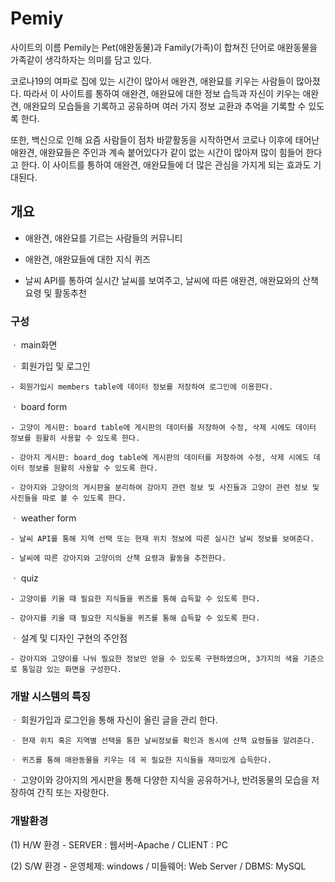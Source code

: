 # Pemiy

사이트의 이름 Pemily는 Pet(애완동물)과 Family(가족)이 합쳐진 단어로 애완동물을 가족같이 생각하자는 의미를 담고 있다.

코로나19의 여파로 집에 있는 시간이 많아서 애완견, 애완묘를 키우는 사람들이 많아졌다. 따라서 이 사이트를 통하여 
애완견, 애완묘에 대한 정보 습득과 자신이 키우는 애완견, 애완묘의 모습들을 기록하고 공유하며 여러 가지 정보 교환과 
추억을 기록할 수 있도록 한다. 

또한, 백신으로 인해 요즘 사람들이 점차 바깥활동을 시작하면서 코로나 이후에 태어난 애완견, 애완묘들은 주인과 계속 붙어있다가
같이 없는 시간이 많아져 많이 힘들어 한다고 한다. 이 사이트를 통하여 애완견, 애완묘들에 더 많은 관심을 가지게 되는 효과도 기대된다. 

## 개요 

- 애완견, 애완묘를 기르는 사람들의 커뮤니티 

- 애완견, 애완묘들에 대한 지식 퀴즈 

- 날씨 API를 통하여 실시간 날씨를 보여주고, 날씨에 따른 애완견, 애완묘와의 산책요령 및 활동추천 

### 구성

  ㆍ main화면
  
  ㆍ 회원가입 및 로그인
  
    - 회원가입시 members table에 데이터 정보를 저장하여 로그인에 이용한다.
      
  ㆍ board form
  
    - 고양이 게시판: board table에 게시판의 데이터를 저장하여 수정, 삭제 시에도 데이터 정보를 원활히 사용할 수 있도록 한다.
   
    - 강아지 게시판: board_dog table에 게시판의 데이터를 저장하여 수정, 삭제 시에도 데이터 정보를 원활히 사용할 수 있도록 한다.
		
    - 강아지와 고양이의 게시판을 분리하여 강아지 관련 정보 및 사진들과 고양이 관련 정보 및 사진들을 따로 볼 수 있도록 한다.
	
  ㆍ weather form
  
    - 날씨 API를 통해 지역 선택 또는 현재 위치 정보에 따른 실시간 날씨 정보를 보여준다.
	  
    - 날씨에 따른 강아지와 고양이의 산책 요령과 활동을 추천한다.
    
   ㆍ quiz
 
    - 고양이를 키울 때 필요한 지식들을 퀴즈를 통해 습득할 수 있도록 한다.
    
    - 강아지를 키울 때 필요한 지식들을 퀴즈를 통해 습득할 수 있도록 한다.
   	
  ㆍ 설계 및 디자인 구현의 주안점
  
    - 강아지와 고양이를 나눠 필요한 정보만 얻을 수 있도록 구현하였으며, 3가지의 색을 기준으로 통일감 있는 화면을 구성한다.


### 개발 시스템의 특징

  ㆍ 회원가입과 로그인을 통해 자신이 올린 글을 관리 한다.
  
 	ㆍ 현재 위치 혹은 지역별 선택을 통한 날씨정보를 확인과 동시에 산책 요령들을 알려준다.
  
	ㆍ 퀴즈를 통해 애완동물을 키우는 데 꼭 필요한 지식들을 재미있게 습득한다. 
  
  ㆍ 고양이와 강아지의 게시판을 통해 다양한 지식을 공유하거나, 반려동물의 모습을 저장하여 간직 또는 자랑한다.

### 개발환경

  (1) H/W 환경
	    - SERVER : 웹서버-Apache / CLIENT : PC
      
  (2) S/W 환경
	    - 운영체제: windows / 미들웨어: Web Server / DBMS: MySQL
